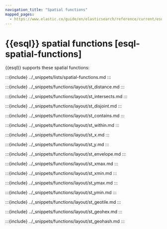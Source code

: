 ```yaml
---
navigation_title: "Spatial functions"
mapped_pages:
  - https://www.elastic.co/guide/en/elasticsearch/reference/current/esql-functions-operators.html#esql-spatial-functions
---
```


# {{esql}} spatial functions [esql-spatial-functions]

{{esql}} supports these spatial functions:

:::{include} ../_snippets/lists/spatial-functions.md
:::


:::{include} ../_snippets/functions/layout/st_distance.md
:::

:::{include} ../_snippets/functions/layout/st_intersects.md
:::

:::{include} ../_snippets/functions/layout/st_disjoint.md
:::

:::{include} ../_snippets/functions/layout/st_contains.md
:::

:::{include} ../_snippets/functions/layout/st_within.md
:::

:::{include} ../_snippets/functions/layout/st_x.md
:::

:::{include} ../_snippets/functions/layout/st_y.md
:::

:::{include} ../_snippets/functions/layout/st_envelope.md
:::

:::{include} ../_snippets/functions/layout/st_xmax.md
:::

:::{include} ../_snippets/functions/layout/st_xmin.md
:::

:::{include} ../_snippets/functions/layout/st_ymax.md
:::

:::{include} ../_snippets/functions/layout/st_ymin.md
:::

:::{include} ../_snippets/functions/layout/st_geotile.md
:::

:::{include} ../_snippets/functions/layout/st_geohex.md
:::

:::{include} ../_snippets/functions/layout/st_geohash.md
:::
